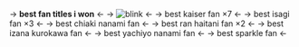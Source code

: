 -> **best fan titles i won** <-
-> ![blink](https://media.discordapp.net/attachments/1201109218875424798/1201109586489397278/bedcc473.gif?ex=65c89f78&is=65b62a78&hm=46925bafc7d8788b4290c7568e6ca09b69dd832058bdc8bfe5907f6952a795b6&) <-
-> best kaiser fan ×7 <-
-> best isagi fan ×3 <-
-> best chiaki nanami fan <-
-> best ran haitani fan ×2 <-
-> best izana kurokawa fan <-
-> best yachiyo nanami fan <-
-> best sparkle fan <-